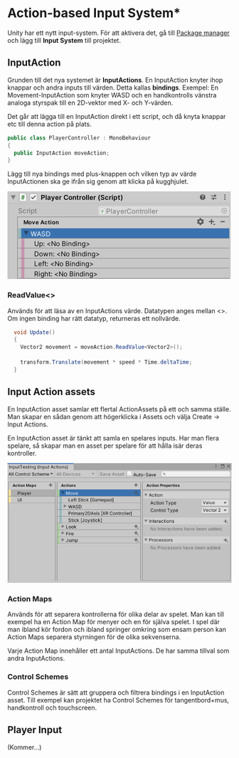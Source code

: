 # Action-based Input System\*

Unity har ett nytt input-system. För att aktivera det, gå till [Package manager](../../andra-funktioner/package-manager.md) och lägg till **Input System** till projektet.

## InputAction

Grunden till det nya systemet är **InputActions**. En InputAction knyter ihop knappar och andra inputs till värden. Detta kallas **bindings**. Exempel: En Movement-InputAction som knyter WASD och en handkontrolls vänstra analoga styrspak till en 2D-vektor med X- och Y-värden.

Det går att lägga till en InputAction direkt i ett script, och då knyta knappar etc till denna action på plats.

```csharp
public class PlayerController : MonoBehaviour
{
  public InputAction moveAction;
}
```

Lägg till nya bindings med plus-knappen och vilken typ av värde InputActionen ska ge ifrån sig genom att klicka på kugghjulet.

![En InputAction med en Up/Down/Left/right composite-binding som döpts till WASD](<../../.gitbook/assets/image (2).png>)

### ReadValue<>

Används för att läsa av en InputActions värde. Datatypen anges mellan <>. Om ingen binding har rätt datatyp, returneras ett nollvärde.

```csharp
  void Update()
  {
    Vector2 movement = moveAction.ReadValue<Vector2>();
    
    transform.Translate(movement * speed * Time.deltaTime;
  }
```

## Input Action assets

En InputAction asset samlar ett flertal ActionAssets på ett och samma ställe. Man skapar en sådan genom att högerklicka i Assets och välja Create -> Input Actions.

En InputAction asset är tänkt att samla en spelares inputs. Har man flera spelare, så skapar man en asset per spelare för att hålla isär deras kontroller.

![](<../../.gitbook/assets/image (19).png>)

### Action Maps

Används för att separera kontrollerna för olika delar av spelet. Man kan till exempel ha en Action Map för menyer och en för själva spelet. I spel där man ibland kör fordon och ibland springer omkring som ensam person kan Action Maps separera styrningen för de olika sekvenserna.

Varje Action Map innehåller ett antal InputActions. De har samma tillval som andra InputActions.

### Control Schemes

Control Schemes är sätt att gruppera och filtrera bindings i en InputAction asset. Till exempel kan projektet ha Control Schemes för tangentbord+mus, handkontroll och touchscreen.

## Player Input

(Kommer…)
